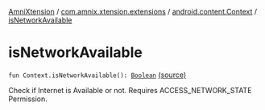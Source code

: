 [AmniXtension](../../index.md) / [com.amnix.xtension.extensions](../index.md) / [android.content.Context](index.md) / [isNetworkAvailable](./is-network-available.md)

# isNetworkAvailable

`fun Context.isNetworkAvailable(): `[`Boolean`](https://kotlinlang.org/api/latest/jvm/stdlib/kotlin/-boolean/index.html) [(source)](https://github.com/AmniX/AmniXTension/tree/master/AmniXtension/src/main/java/com/amnix/xtension/extensions/ContextExtension.kt#L132)

Check if Internet is Available or not. Requires ACCESS_NETWORK_STATE Permission.

